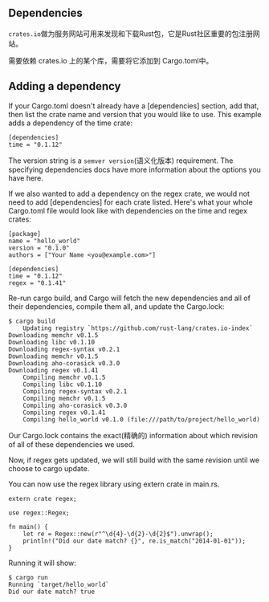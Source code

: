 ## Dependencies

`crates.io`做为服务网站可用来发现和下载Rust包，它是Rust社区重要的包注册网站。

需要依赖 crates.io 上的某个库，需要将它添加到 Cargo.toml中。

## Adding a dependency

If your Cargo.toml doesn't already have a [dependencies] section, add that, then list the crate name and version that you would like to use. This example adds a dependency of the time crate:

    [dependencies]
    time = "0.1.12"

The version string is a `semver version`(语义化版本) requirement. The specifying dependencies docs have more information about the options you have here.

If we also wanted to add a dependency on the regex crate, we would not need to add [dependencies] for each crate listed. Here's what your whole Cargo.toml file would look like with dependencies on the time and regex crates:

    [package]
    name = "hello_world"
    version = "0.1.0"
    authors = ["Your Name <you@example.com>"]

    [dependencies]
    time = "0.1.12"
    regex = "0.1.41"

Re-run cargo build, and Cargo will fetch the new dependencies and all of their dependencies, compile them all, and update the Cargo.lock:

    $ cargo build
        Updating registry `https://github.com/rust-lang/crates.io-index`
    Downloading memchr v0.1.5
    Downloading libc v0.1.10
    Downloading regex-syntax v0.2.1
    Downloading memchr v0.1.5
    Downloading aho-corasick v0.3.0
    Downloading regex v0.1.41
        Compiling memchr v0.1.5
        Compiling libc v0.1.10
        Compiling regex-syntax v0.2.1
        Compiling memchr v0.1.5
        Compiling aho-corasick v0.3.0
        Compiling regex v0.1.41
        Compiling hello_world v0.1.0 (file:///path/to/project/hello_world)

Our Cargo.lock contains the exact(精确的) information about which revision of all of these dependencies we used.

Now, if regex gets updated, we will still build with the same revision until we choose to cargo update.

You can now use the regex library using extern crate in main.rs.

    extern crate regex;

    use regex::Regex;

    fn main() {
        let re = Regex::new(r"^\d{4}-\d{2}-\d{2}$").unwrap();
        println!("Did our date match? {}", re.is_match("2014-01-01"));
    }

Running it will show:

    $ cargo run
    Running `target/hello_world`
    Did our date match? true